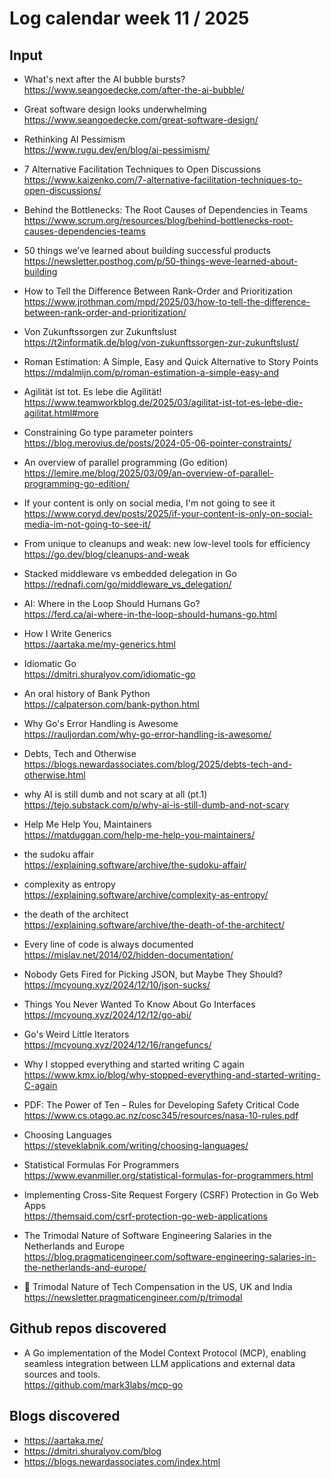 # Log calendar week 11 / 2025


## Input

- What's next after the AI bubble bursts?  
https://www.seangoedecke.com/after-the-ai-bubble/
- Great software design looks underwhelming  
https://www.seangoedecke.com/great-software-design/
- Rethinking AI Pessimism  
https://www.rugu.dev/en/blog/ai-pessimism/
- 7 Alternative Facilitation Techniques to Open Discussions  
https://www.kaizenko.com/7-alternative-facilitation-techniques-to-open-discussions/
- Behind the Bottlenecks: The Root Causes of Dependencies in Teams  
https://www.scrum.org/resources/blog/behind-bottlenecks-root-causes-dependencies-teams
- 50 things we’ve learned about building successful products  
https://newsletter.posthog.com/p/50-things-weve-learned-about-building
- How to Tell the Difference Between Rank-Order and Prioritization  
https://www.jrothman.com/mpd/2025/03/how-to-tell-the-difference-between-rank-order-and-prioritization/
- Von Zukunftssorgen zur Zukunftslust  
https://t2informatik.de/blog/von-zukunftssorgen-zur-zukunftslust/
- Roman Estimation: A Simple, Easy and Quick Alternative to Story Points  
https://mdalmijn.com/p/roman-estimation-a-simple-easy-and
- Agilität ist tot. Es lebe die Agilität!  
https://www.teamworkblog.de/2025/03/agilitat-ist-tot-es-lebe-die-agilitat.html#more
- Constraining Go type parameter pointers  
https://blog.merovius.de/posts/2024-05-06-pointer-constraints/
- An overview of parallel programming (Go edition)  
https://lemire.me/blog/2025/03/09/an-overview-of-parallel-programming-go-edition/

- If your content is only on social media, I'm not going to see it  
https://www.coryd.dev/posts/2025/if-your-content-is-only-on-social-media-im-not-going-to-see-it/
- From unique to cleanups and weak: new low-level tools for efficiency  
https://go.dev/blog/cleanups-and-weak
- Stacked middleware vs embedded delegation in Go  
https://rednafi.com/go/middleware_vs_delegation/
- AI: Where in the Loop Should Humans Go?  
https://ferd.ca/ai-where-in-the-loop-should-humans-go.html


- How I Write Generics  
https://aartaka.me/my-generics.html

- Idiomatic Go  
https://dmitri.shuralyov.com/idiomatic-go

- An oral history of Bank Python  
https://calpaterson.com/bank-python.html
- Why Go's Error Handling is Awesome  
https://rauljordan.com/why-go-error-handling-is-awesome/

- Debts, Tech and Otherwise  
https://blogs.newardassociates.com/blog/2025/debts-tech-and-otherwise.html

- why AI is still dumb and not scary at all (pt.1)  
https://tejo.substack.com/p/why-ai-is-still-dumb-and-not-scary
- Help Me Help You, Maintainers  
https://matduggan.com/help-me-help-you-maintainers/

- the sudoku affair  
https://explaining.software/archive/the-sudoku-affair/

- complexity as entropy  
https://explaining.software/archive/complexity-as-entropy/

- the death of the architect  
https://explaining.software/archive/the-death-of-the-architect/

- Every line of code is always documented  
https://mislav.net/2014/02/hidden-documentation/

- Nobody Gets Fired for Picking JSON, but Maybe They Should?  
https://mcyoung.xyz/2024/12/10/json-sucks/
- Things You Never Wanted To Know About Go Interfaces  
https://mcyoung.xyz/2024/12/12/go-abi/
- Go's Weird Little Iterators  
https://mcyoung.xyz/2024/12/16/rangefuncs/

- Why I stopped everything and started writing C again  
https://www.kmx.io/blog/why-stopped-everything-and-started-writing-C-again

- PDF: The Power of Ten – Rules for Developing Safety Critical Code  
https://www.cs.otago.ac.nz/cosc345/resources/nasa-10-rules.pdf

- Choosing Languages  
https://steveklabnik.com/writing/choosing-languages/

- Statistical Formulas For Programmers  
https://www.evanmiller.org/statistical-formulas-for-programmers.html

- Implementing Cross-Site Request Forgery (CSRF) Protection in Go Web Apps  
https://themsaid.com/csrf-protection-go-web-applications

- The Trimodal Nature of Software Engineering Salaries in the Netherlands and Europe  
https://blog.pragmaticengineer.com/software-engineering-salaries-in-the-netherlands-and-europe/

- :memo: Trimodal Nature of Tech Compensation in the US, UK and India  
https://newsletter.pragmaticengineer.com/p/trimodal


## Github repos discovered
- A Go implementation of the Model Context Protocol (MCP), enabling seamless integration between LLM applications and external data sources and tools.  
https://github.com/mark3labs/mcp-go

## Blogs discovered
- https://aartaka.me/
- https://dmitri.shuralyov.com/blog
- https://blogs.newardassociates.com/index.html
